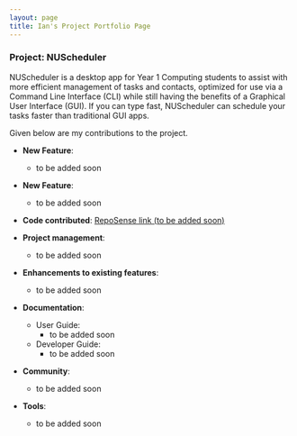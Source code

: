```yaml
---
layout: page
title: Ian's Project Portfolio Page
---
```

### Project: NUScheduler
NUScheduler is a desktop app for Year 1 Computing students to assist with more efficient management of tasks and contacts,
optimized for use via a Command Line Interface (CLI) while still having the benefits of a Graphical User Interface (GUI).
If you can type fast, NUScheduler can schedule your tasks faster than traditional GUI apps.

Given below are my contributions to the project.

* **New Feature**:
    * to be added soon

* **New Feature**:
    * to be added soon

* **Code contributed**: [RepoSense link (to be added soon)]()

* **Project management**:
    * to be added soon

* **Enhancements to existing features**:
    * to be added soon

* **Documentation**:
    * User Guide:
        * to be added soon
    * Developer Guide:
        * to be added soon

* **Community**:
    * to be added soon

* **Tools**:
    * to be added soon


